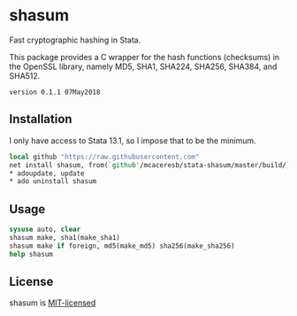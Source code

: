 shasum 
=======

Fast cryptographic hashing in Stata.

This package provides a C wrapper for the hash functions (checksums)
in the OpenSSL library, namely MD5, SHA1, SHA224, SHA256, SHA384, and
SHA512.

`version 0.1.1 07May2018`
<!-- Builds: Linux, OSX [![Travis Build Status](https://travis-ci.org/mcaceresb/stata-shasum.svg?branch=master)](https://travis-ci.org/mcaceresb/stata-shasum), -->
<!-- Windows (Cygwin) [![Appveyor Build status](https://ci.appveyor.com/api/projects/status/2bh1q9bulx3pl81p/branch/master?svg=true)](https://ci.appveyor.com/project/mcaceresb/stata-shasum) -->

Installation
------------

I only have access to Stata 13.1, so I impose that to be the minimum.
```stata
local github "https://raw.githubusercontent.com"
net install shasum, from(`github'/mcaceresb/stata-shasum/master/build/)
* adoupdate, update
* ado uninstall shasum
```

Usage
-----

```stata
sysuse auto, clear
shasum make, sha1(make_sha1)
shasum make if foreign, md5(make_md5) sha256(make_sha256)
help shasum
```

License
-------

shasum is [MIT-licensed](https://github.com/mcaceresb/stata-shasum/blob/master/LICENSE)
